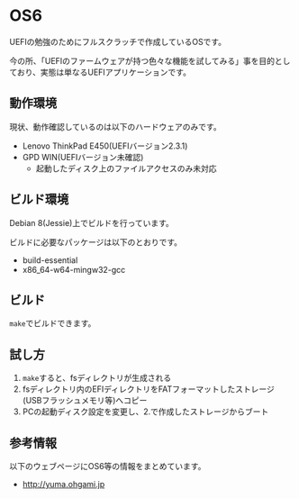 # OS6
UEFIの勉強のためにフルスクラッチで作成しているOSです。

今の所、「UEFIのファームウェアが持つ色々な機能を試してみる」事を目的としており、実態は単なるUEFIアプリケーションです。

## 動作環境
現状、動作確認しているのは以下のハードウェアのみです。

* Lenovo ThinkPad E450(UEFIバージョン2.3.1)
* GPD WIN(UEFIバージョン未確認)
    * 起動したディスク上のファイルアクセスのみ未対応

## ビルド環境
Debian 8(Jessie)上でビルドを行っています。

ビルドに必要なパッケージは以下のとおりです。

* build-essential
* x86_64-w64-mingw32-gcc

## ビルド
`make`でビルドできます。

## 試し方

1. `make`すると、fsディレクトリが生成される
2. fsディレクトリ内のEFIディレクトリをFATフォーマットしたストレージ(USBフラッシュメモリ等)へコピー
3. PCの起動ディスク設定を変更し、2.で作成したストレージからブート

## 参考情報
以下のウェブページにOS6等の情報をまとめています。

* http://yuma.ohgami.jp
